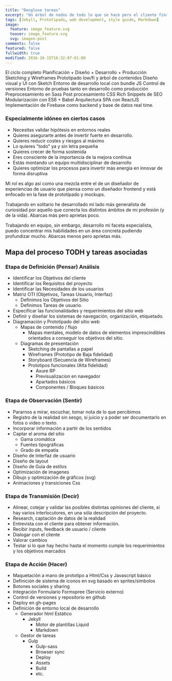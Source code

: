 ```yaml
---
title: "Desglose tareas"
excerpt: "Un árbol de nodos de todo lo que se hace pero el cliente final no ve"
tags: [Jekyll, Prototipado, web development, style guide, Markdown]
image:
  feature: image_feature.svg
  teaser: image_feature.svg
  svg: imagen-post
comments: false
featured: false
fullwidth: true
modified: 2016-10-15T16:32:07-01:00
---
```


El ciclo completo
Planificación + Diseño + Desarrollo + Producción
Sketching y Wireframes
Prototipado low/fi y árbol de contenidos
Diseño visual y UI con Sketch
Entorno de desarrollo local con bundle JS
Control de versiones
Entorno de pruebas tanto en desarrollo como producción
Preprocesamiento en Sass
Post procesamiento CSS
Rich Snippets de SEO
Modularización con ES6 + Babel
Arquitectura SPA con ReactJS
Implementación de Firebase como backend y base de datos real time.

### Especialmente idóneo en ciertos casos

 - Necesitas validar hipótesis en entornos reales
 - Quieres asegurarte antes de invertir fuerte en desarrollo.
 - Quieres reducir costes y riesgos al máximo
 - Lo quieres "todo" ya y sin letra pequeña
 - Quieres crecer de forma sostenida
 - Eres consciente de la importancia de la mejora contínua
 - Estás montando un equipo multidisciplinar de desarrollo
 - Quieres optimizar los procesos para invertir más energía en innovar de forma disruptiva


Mi rol es algo así como una mezcla entre el de un diseñador de experiencias de usuario que piensa como un diseñador frontend y está enfocado en la fase de prototipado y mockups.

Trabajando en solitario he desarrollado mi lado más generalista de curiosidad por aquello que conecta los distintos ámbitos de mi profesión (y de la vida). Abarcas más pero aprietas poco.

Trabajando en equipo, sin embargo, desarrollo mi faceta especialista, puedo concentrar mis habilidades en un área concreta pudiendo profundizar mucho. Abarcas menos pero aprietas más.

## Mapa del proceso TODH y tareas asociadas

### Etapa de Definición (Pensar) Análisis

- Identificar los Objetivos del cliente
- Identificar los Requisitos del proyecto
- Identificar las Necesidades de los usuarios
- Matriz OTI (Objetivos, Tareas Usuario, Interfaz)
  - Definimos los Objetivos del Sitio
  - Definimos Tareas de usuario.
- Especificar las funcionalidades y requerimientos del sitio web
- Definir y diseñar los sistemas de navegación, organización, etiquetado.
- Diagramación y Prototipado del sitio web
  - Mapas de contenido / flujo
    - Mapas mentales, modelo de datos de elementos imprescindibles orientados a conseguir los objetivos del sitio.
  - Diagramas de presentación
    - Sketching de pantallas a papel
    - Wireframes (Prototipo de Baja fidelidad)
    - Storyboard (Secuencia de Wireframes)
    - Prototipos funcionales (Alta fidelidad)
      - Axure RP
      - Previsualizacion en navegador
      - Apartados básicos
      - Componentes / Bloques básicos


### Etapa de Observación (Sentir)

- Pararnos a mirar, escuchar, tomar nota de lo que percibimos
- Registro de la realidad sin sesgo, si juicio y a poder ser documentarlo en fotos o video o texto.
- Incorporar información a partir de los sentidos
- Captar el aroma del sitio
  - Gama cromática
  - Fuentes tipográficas
  - Grado de empatía
- Diseño de Interfaz de usuario
- Diseño de layout
- Diseño de Guia de estilos
- Optimización de imagenes
- Dibujo y optimización de gráficos (svg)
- Animaciones y transiciones Css

### Etapa de Transmisión (Decir)

- Alinear, cotejar y validar las posibles distintas opiniones del cliente, si hay varios interlocutores, en una sóla descripción del proyecto.
- Research, captación de datos de la realidad
- Entrevista con el cliente para obtener información.
- Recibir inputs, feedback de usuario / cliente
- Dialogar con el cliente
- Valorar cambios
- Testar si lo que hay hecho hasta el momento cumple los requerimientos y los objetivos marcados

### Etapa de Acción (Hacer)

- Maquetación a mano de prototipo a Html/Css y Javascript básico
- Definición de sistema de iconos en svg basado en sprites/simbolos
- Botones sociales y sharing
- Integración Formulario Formspree (Servicio externo)
- Control de versiones y repositorio en github
- Deploy en gh-pages
- Definición de entorno local de desarrollo
  - Generador html Estático
    - Jekyll
      - Motor de plantillas Liquid
      - Markdown
  - Gestor de tareas
    - Gulp
      - Gulp-sass
      - Browser sync
      - Deploy
      - Assets
      - Build
      - etc.
